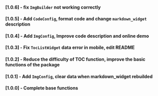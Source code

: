 #### [1.0.6] - fix `ImgBuilder` not working correctly

#### [1.0.5] - Add `CodeConfig`, format code and change `markdown_widget` description

#### [1.0.4] - Add `ImgConfig`, Improve code description and online demo

#### [1.0.3] - Fix `TocListWidget` data error in mobile, edit README

#### [1.0.2] - Reduce the difficulty of TOC function, improve the basic functions of the package

#### [1.0.1] - Add `ImgConfig`, clear data when markdown_widget rebuilded

#### [1.0.0] - Complete base functions
